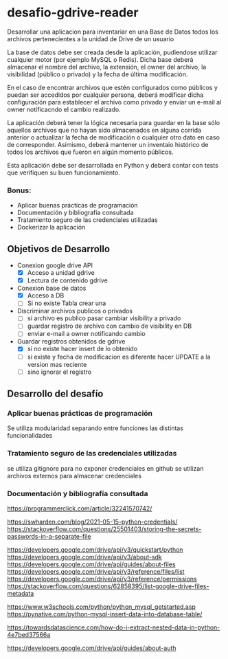 # desafio-gdrive-reader
Desarrollar una aplicacion para inventariar en una Base de Datos todos los archivos pertenecientes a la unidad de Drive de un usuario

La base de datos debe ser creada desde la aplicación, pudiendose utilizar cualquier motor (por ejemplo MySQL o Redis). Dicha base deberá almacenar el nombre del archivo, la extensión, el owner del archivo, la visibilidad (público o privado) y la fecha de última modificación.

En el caso de encontrar archivos que estén configurados como públicos y puedan ser accedidos por cualquier persona, deberá modificar dicha configuración para establecer el archivo como privado y enviar un e-mail al owner notificacndo el cambio realizado.

La aplicación deberá tener la lógica necesaria para guardar en la base sólo aquellos archivos que no hayan sido almacenados en alguna corrida anterior o actualizar la fecha de modificación o cualquier otro dato en caso de corresponder. Asimismo, deberá mantener un inventaio histórico de todos los archivos que fueron en algún momento públicos.

Esta aplicación debe ser desarrollada en Python y deberá contar con tests que verifiquen su buen funcionamiento.

### Bonus:
- Aplicar buenas prácticas de programación
- Documentación y bibliografía consultada
- Tratamiento seguro de las credenciales utilizadas
- Dockerizar la aplicación

## Objetivos de Desarrollo
- Conexion google drive API
  - [x] Acceso a unidad gdrive
  - [X] Lectura de contenido gdrive

- Conexion base de datos
  - [X] Acceso a DB
  - [ ] Si no existe Tabla crear una

- Discriminar archivos publicos o privados
  - [ ] si archivo es publico pasar cambiar visibility a privado
  - [ ] guardar registro de archivo con cambio de visibility en DB
  - [ ] enviar e-mail a owner notificando cambio

- Guardar registros obtenidos de gdrive
  - [X] si no existe hacer insert de lo obtenido
  - [ ] si existe y fecha de modificacion es diferente hacer UPDATE a la version mas reciente
  - [ ] sino ignorar el registro

## Desarrollo del desafío
### Aplicar buenas prácticas de programación
Se utiliza modularidad separando entre funciones las distintas funcionalidades

### Tratamiento seguro de las credenciales utilizadas
se utiliza gitignore para no exponer credenciales en github
se utilizan archivos externos para almacenar credenciales

### Documentación y bibliografía consultada
https://programmerclick.com/article/32241570742/

https://swharden.com/blog/2021-05-15-python-credentials/
https://stackoverflow.com/questions/25501403/storing-the-secrets-passwords-in-a-separate-file

https://developers.google.com/drive/api/v3/quickstart/python
https://developers.google.com/drive/api/v3/about-sdk
https://developers.google.com/drive/api/guides/about-files
https://developers.google.com/drive/api/v3/reference/files/list
https://developers.google.com/drive/api/v3/reference/permissions
https://stackoverflow.com/questions/62858395/list-google-drive-files-metadata

https://www.w3schools.com/python/python_mysql_getstarted.asp
https://pynative.com/python-mysql-insert-data-into-database-table/

https://towardsdatascience.com/how-do-i-extract-nested-data-in-python-4e7bed37566a

https://developers.google.com/drive/api/guides/about-auth
